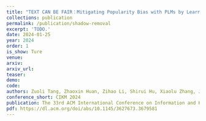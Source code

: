 ```yaml
---    
title: "TEXT CAN BE FAIR：Mitigating Popularity Bias with PLMs by Learning Relative Preference"
collections: publication
permalink: /publication/shadow-removal
excerpt: 'TODO.'
date: 2024-01-25
year: 2024
order: 1
is_show: Ture
venue: 
arxiv: 
arxiv_url: 
teaser: 
demo: 
code: 
authors: Zuoli Tang, Zhaoxin Huan, Zihao Li, Shirui Hu, Xiaolu Zhang, Jun Zhou, <strong>Lixin Zou*</strong>, Chenliang Li* (*Corresponding Author)
conference_short: CIKM 2024
publication: The 33rd ACM International Conference on Information and Knowledge Management. <strong>(CCF-B)</strong>
pdf: https://dl.acm.org/doi/abs/10.1145/3627673.3679581
---
```


